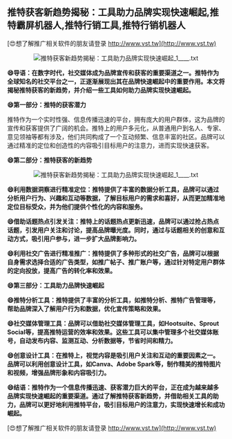 ## **推特获客新趋势揭秘：工具助力品牌实现快速崛起,推特霸屏机器人,推特行销工具,推特行销机器人**

[😍想了解推广相关软件的朋友请登录 http://www.vst.tw](http://www.vst.tw)

 <center><img src="https://vst.tw/MP4/tuiguang/png/7.png" alt="推特获客新趋势揭秘：工具助力品牌实现快速崛起_1____.txt"></center>

**😄导语：在数字时代，社交媒体成为品牌宣传和获客的重要渠道之一。推特作为全球知名的社交平台之一，正逐渐展现出其在品牌快速崛起中的重要作用。本文将揭秘推特获客的新趋势，并介绍一些工具如何助力品牌实现快速崛起。**

**😄第一部分：推特的获客潜力**

推特作为一个实时性强、信息传播迅速的平台，拥有庞大的用户群体，这为品牌的宣传和获客提供了广阔的机会。推特上的用户多元化，从普通用户到名人、专家、意见领袖等都有涉及，他们共同构成了一个互动频繁、信息丰富的社区。品牌可以通过精准的定位和创造性的内容吸引目标用户的注意力，进而实现快速获客。

**😄第二部分：推特获客的新趋势**

 <center><img src="https://vst.tw/MP4/tuiguang/png/0.png" alt="推特获客新趋势揭秘：工具助力品牌实现快速崛起_1____.txt"></center>

**😄利用数据洞察进行精准定位：推特提供了丰富的数据分析工具，品牌可以通过分析用户行为、兴趣和互动等数据，了解目标用户的需求和喜好，从而更加精准地定位目标受众，并为他们提供个性化的内容和服务。**

**😄借助话题热点引发关注：推特上的话题热点更新迅速，品牌可以通过抢占热点话题，引发用户关注和讨论，提高品牌曝光度。同时，通过与话题相关的创意和互动方式，吸引用户参与，进一步扩大品牌影响力。**

**😄利用社交广告进行精准推广：推特提供了多种形式的社交广告，品牌可以根据自身需求选择合适的广告类型，如推广帖子、推广账户等，通过针对特定用户群体的定向投放，提高广告的转化率和效果。**

**😄第三部分：工具助力品牌快速崛起**

**😄推特分析工具：推特提供了丰富的分析工具，如推特分析、推特广告管理等，帮助品牌深入了解用户行为和数据，优化宣传策略和效果。**

**😄社交媒体管理工具：品牌可以借助社交媒体管理工具，如Hootsuite、Sprout Social等，提高推特运营的效率和效果。这些工具可以集中管理多个社交媒体账号，自动发布内容、监测互动、分析数据等，节省时间和精力。**

**😄创意设计工具：在推特上，视觉内容是吸引用户关注和互动的重要因素之一。品牌可以利用创意设计工具，如Canva、Adobe Spark等，制作精美的推特图片和视频，增强品牌形象和内容吸引力。**

**😄结语：推特作为一个信息传播迅速、获客潜力巨大的平台，正在成为越来越多品牌实现快速崛起的重要渠道。通过了解推特获客新趋势，并借助相关工具的助力，品牌可以更好地利用推特平台，吸引目标用户的注意力，实现快速增长和成功崛起。**

[😍想了解推广相关软件的朋友请登录 http://www.vst.tw](http://www.vst.tw)



